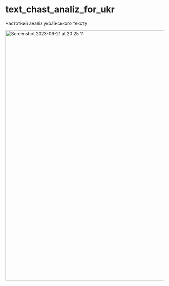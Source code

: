 # text_chast_analiz_for_ukr
Частотний аналіз українського тексту

<img width="799" alt="Screenshot 2023-06-21 at 20 25 11" src="https://github.com/dmytra/text_chast_analiz_for_ukr/assets/105235692/cebb36bb-efc1-4dd6-a104-efcb5b409df6">
